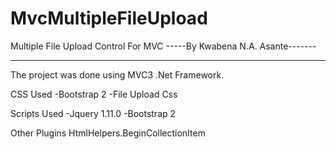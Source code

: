 # MvcMultipleFileUpload
Multiple File Upload Control For MVC
-----By Kwabena N.A. Asante-------

----------------------------------------
The project was done using MVC3 .Net Framework.

CSS Used
-Bootstrap 2
-File Upload Css

Scripts Used
-Jquery 1.11.0
-Bootstrap 2

Other Plugins
HtmlHelpers.BeginCollectionItem

